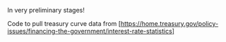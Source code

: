 
In very preliminary stages!

Code to pull treasury curve data from [https://home.treasury.gov/policy-issues/financing-the-government/interest-rate-statistics]
